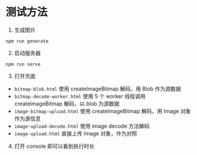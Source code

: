 # 测试方法

1. 生成图片

``` shell
npm run generate
```

2. 启动服务器

``` shell
npm run serve
```

3. 打开页面

  - `bitmap-blob.html` 使用 createImageBitmap 解码，用 Blob 作为源数据
  - `bitmap-decode-worker.html` 使用 5 个 worker 线程调用 createImageBitmap 解码，以 blob 为源数据
  - `image-bitmap-upload.html` 使用 createImageBitmap 解码，用 Image 对象作为源信息
  - `image-upload-decode.html` 使用 image decode 方法解码
  - `image-upload.html` 直接上传 Image 对象，作为对照

4. 打开 console 即可以看到执行时长
